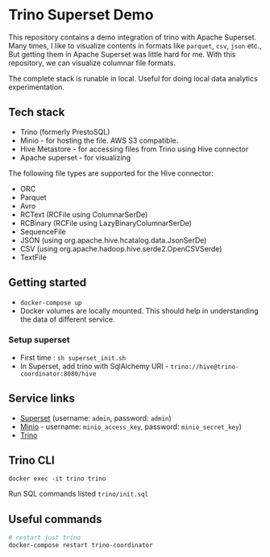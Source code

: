 # Trino Superset Demo

This repository contains a demo integration of trino with Apache Superset.
Many times, I like to visualize contents in formats like `parquet`, `csv`, `json` etc., But getting them in Apache Superset was little hard for me.
With this repository, we can visualize columnar file formats. 

The complete stack is runable in local. Useful for doing local data analytics experimentation.

## Tech stack
* Trino (formerly PrestoSQL)
* Minio - for hosting the file. AWS S3 compatible.
* Hive Metastore - for accessing files from Trino using Hive connector
* Apache superset - for visualizing

The following file types are supported for the Hive connector:

- ORC
- Parquet
- Avro
- RCText (RCFile using ColumnarSerDe)
- RCBinary (RCFile using LazyBinaryColumnarSerDe)
- SequenceFile
- JSON (using org.apache.hive.hcatalog.data.JsonSerDe)
- CSV (using org.apache.hadoop.hive.serde2.OpenCSVSerde)
- TextFile

## Getting started
* `docker-compose up`
* Docker volumes are locally mounted. This should help in understanding the data of different service.


### Setup superset
* First time : `sh superset_init.sh`
* In Superset, add trino with SqlAlchemy URI - `trino://hive@trino-coordinator:8080/hive`

## Service links

* [Superset](http://localhost:8088/) (username: `admin`, password: `admin`)
* [Minio](http://localhost:9595/) - username: `minio_access_key`, password: `minio_secret_key`)
* [Trino](http://localhost:8080/ui/)


## Trino CLI

```
docker exec -it trino trino
```

Run SQL commands listed `trino/init.sql`

## Useful commands

```sh
# restart just trino
docker-compose restart trino-coordinator

```